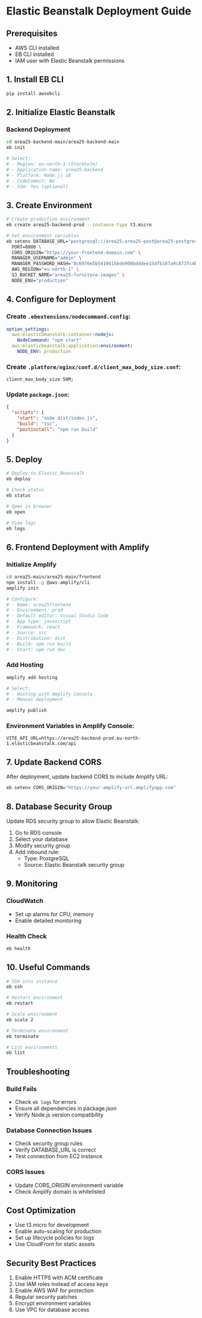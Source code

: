 # Elastic Beanstalk Deployment Guide

## Prerequisites
- AWS CLI installed
- EB CLI installed
- IAM user with Elastic Beanstalk permissions

## 1. Install EB CLI
```bash
pip install awsebcli
```

## 2. Initialize Elastic Beanstalk

### Backend Deployment

```bash
cd area25-backend-main/area25-backend-main
eb init

# Select:
# - Region: eu-north-1 (Stockholm)
# - Application name: area25-backend
# - Platform: Node.js 18
# - CodeCommit: No
# - SSH: Yes (optional)
```

## 3. Create Environment

```bash
# Create production environment
eb create area25-backend-prod --instance-type t3.micro

# Set environment variables
eb setenv DATABASE_URL="postgresql://area25:area25-post@area25-postgres.cxsa8ie2myjc.eu-north-1.rds.amazonaws.com:5432/area25" \
  PORT=8080 \
  CORS_ORIGIN="https://your-frontend-domain.com" \
  MANAGER_USERNAME="admin" \
  MANAGER_PASSWORD_HASH="8c6976e5b5410415bde908bd4dee15dfb167a9c873fc4bb8a81f6f2ab448a918" \
  AWS_REGION="eu-north-1" \
  S3_BUCKET_NAME="area25-furniture-images" \
  NODE_ENV="production"
```

## 4. Configure for Deployment

### Create `.ebextensions/nodecommand.config`:
```yaml
option_settings:
  aws:elasticbeanstalk:container:nodejs:
    NodeCommand: "npm start"
  aws:elasticbeanstalk:application:environment:
    NODE_ENV: production
```

### Create `.platform/nginx/conf.d/client_max_body_size.conf`:
```nginx
client_max_body_size 50M;
```

### Update `package.json`:
```json
{
  "scripts": {
    "start": "node dist/index.js",
    "build": "tsc",
    "postinstall": "npm run build"
  }
}
```

## 5. Deploy

```bash
# Deploy to Elastic Beanstalk
eb deploy

# Check status
eb status

# Open in browser
eb open

# View logs
eb logs
```

## 6. Frontend Deployment with Amplify

### Initialize Amplify
```bash
cd area25-main/area25-main/frontend
npm install -g @aws-amplify/cli
amplify init

# Configure:
# - Name: area25frontend
# - Environment: prod
# - Default editor: Visual Studio Code
# - App type: javascript
# - Framework: react
# - Source: src
# - Distribution: dist
# - Build: npm run build
# - Start: npm run dev
```

### Add Hosting
```bash
amplify add hosting

# Select:
# - Hosting with Amplify Console
# - Manual deployment

amplify publish
```

### Environment Variables in Amplify Console:
```
VITE_API_URL=https://area25-backend-prod.eu-north-1.elasticbeanstalk.com/api
```

## 7. Update Backend CORS

After deployment, update backend CORS to include Amplify URL:
```bash
eb setenv CORS_ORIGIN="https://your-amplify-url.amplifyapp.com"
```

## 8. Database Security Group

Update RDS security group to allow Elastic Beanstalk:
1. Go to RDS console
2. Select your database
3. Modify security group
4. Add inbound rule:
   - Type: PostgreSQL
   - Source: Elastic Beanstalk security group

## 9. Monitoring

### CloudWatch
- Set up alarms for CPU, memory
- Enable detailed monitoring

### Health Check
```bash
eb health
```

## 10. Useful Commands

```bash
# SSH into instance
eb ssh

# Restart environment
eb restart

# Scale environment
eb scale 2

# Terminate environment
eb terminate

# List environments
eb list
```

## Troubleshooting

### Build Fails
- Check `eb logs` for errors
- Ensure all dependencies in package.json
- Verify Node.js version compatibility

### Database Connection Issues
- Check security group rules
- Verify DATABASE_URL is correct
- Test connection from EC2 instance

### CORS Issues
- Update CORS_ORIGIN environment variable
- Check Amplify domain is whitelisted

## Cost Optimization

- Use t3.micro for development
- Enable auto-scaling for production
- Set up lifecycle policies for logs
- Use CloudFront for static assets

## Security Best Practices

1. Enable HTTPS with ACM certificate
2. Use IAM roles instead of access keys
3. Enable AWS WAF for protection
4. Regular security patches
5. Encrypt environment variables
6. Use VPC for database access